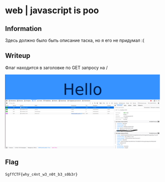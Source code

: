 # web | javascript is poo

## Information
Здесь должно было быть описание таска, но я его не придумал :(

## Writeup
Флаг находится в заголовке по GET запросу на /

![alt text](img/header.png)

## Flag
`SgffCTF{why_c4nt_w3_n0t_b3_s0b3r}`
